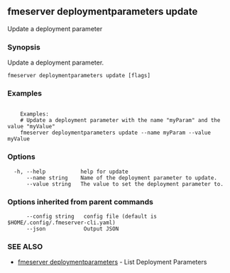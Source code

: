 ## fmeserver deploymentparameters update

Update a deployment parameter

### Synopsis

Update a deployment parameter.

```
fmeserver deploymentparameters update [flags]
```

### Examples

```

	Examples:
	# Update a deployment parameter with the name "myParam" and the value "myValue"
	fmeserver deploymentparameters update --name myParam --value myValue

```

### Options

```
  -h, --help           help for update
      --name string    Name of the deployment parameter to update.
      --value string   The value to set the deployment parameter to.
```

### Options inherited from parent commands

```
      --config string   config file (default is $HOME/.config/.fmeserver-cli.yaml)
      --json            Output JSON
```

### SEE ALSO

* [fmeserver deploymentparameters](fmeserver_deploymentparameters.md)	 - List Deployment Parameters

